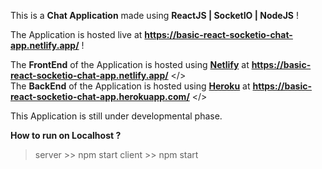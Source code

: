 This is a <b>Chat Application</b> made using <b>ReactJS | SocketIO | NodeJS</b> ! 

The Application is hosted live at <b>https://basic-react-socketio-chat-app.netlify.app/</b> ! 

The <b>FrontEnd</b> of the Application is hosted using <a href="https://www.netlify.com/"><b>Netlify</b></a> at <b>https://basic-react-socketio-chat-app.netlify.app/</b> </> <br />
The <b>BackEnd</b> of the Application is hosted using <a href="https://www.heroku.com/"><b>Heroku</b></a> at <b>https://basic-react-socketio-chat-app.herokuapp.com/</b> </> 

This Application is still under developmental phase. 

<b>How to run on Localhost ?</b>
> server >> npm start 
> client >> npm start  


